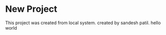 # New Project
 
 This project was created from local system.
 created by sandesh patil.
 hello world